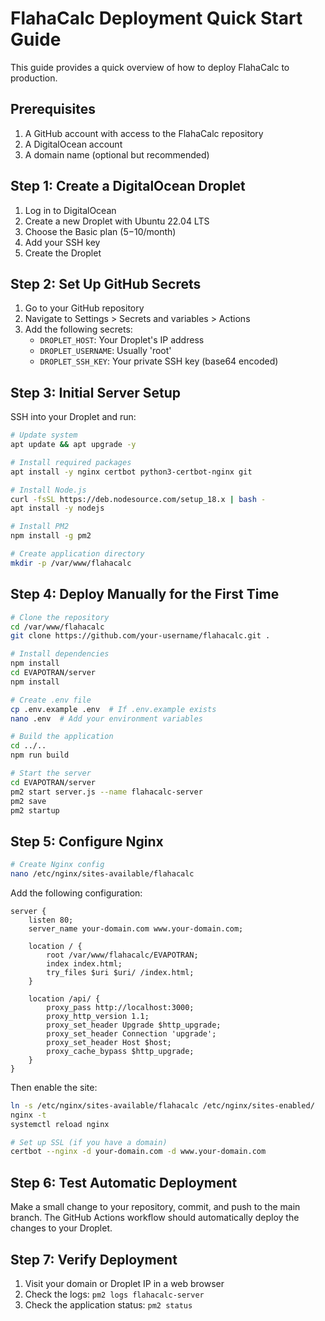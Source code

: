 # FlahaCalc Deployment Quick Start Guide

This guide provides a quick overview of how to deploy FlahaCalc to production.

## Prerequisites

1. A GitHub account with access to the FlahaCalc repository
2. A DigitalOcean account
3. A domain name (optional but recommended)

## Step 1: Create a DigitalOcean Droplet

1. Log in to DigitalOcean
2. Create a new Droplet with Ubuntu 22.04 LTS
3. Choose the Basic plan ($5-$10/month)
4. Add your SSH key
5. Create the Droplet

## Step 2: Set Up GitHub Secrets

1. Go to your GitHub repository
2. Navigate to Settings > Secrets and variables > Actions
3. Add the following secrets:
   - `DROPLET_HOST`: Your Droplet's IP address
   - `DROPLET_USERNAME`: Usually 'root'
   - `DROPLET_SSH_KEY`: Your private SSH key (base64 encoded)

## Step 3: Initial Server Setup

SSH into your Droplet and run:

```bash
# Update system
apt update && apt upgrade -y

# Install required packages
apt install -y nginx certbot python3-certbot-nginx git

# Install Node.js
curl -fsSL https://deb.nodesource.com/setup_18.x | bash -
apt install -y nodejs

# Install PM2
npm install -g pm2

# Create application directory
mkdir -p /var/www/flahacalc
```

## Step 4: Deploy Manually for the First Time

```bash
# Clone the repository
cd /var/www/flahacalc
git clone https://github.com/your-username/flahacalc.git .

# Install dependencies
npm install
cd EVAPOTRAN/server
npm install

# Create .env file
cp .env.example .env  # If .env.example exists
nano .env  # Add your environment variables

# Build the application
cd ../..
npm run build

# Start the server
cd EVAPOTRAN/server
pm2 start server.js --name flahacalc-server
pm2 save
pm2 startup
```

## Step 5: Configure Nginx

```bash
# Create Nginx config
nano /etc/nginx/sites-available/flahacalc
```

Add the following configuration:
```nginx
server {
    listen 80;
    server_name your-domain.com www.your-domain.com;
    
    location / {
        root /var/www/flahacalc/EVAPOTRAN;
        index index.html;
        try_files $uri $uri/ /index.html;
    }
    
    location /api/ {
        proxy_pass http://localhost:3000;
        proxy_http_version 1.1;
        proxy_set_header Upgrade $http_upgrade;
        proxy_set_header Connection 'upgrade';
        proxy_set_header Host $host;
        proxy_cache_bypass $http_upgrade;
    }
}
```

Then enable the site:
```bash
ln -s /etc/nginx/sites-available/flahacalc /etc/nginx/sites-enabled/
nginx -t
systemctl reload nginx

# Set up SSL (if you have a domain)
certbot --nginx -d your-domain.com -d www.your-domain.com
```

## Step 6: Test Automatic Deployment

Make a small change to your repository, commit, and push to the main branch. The GitHub Actions workflow should automatically deploy the changes to your Droplet.

## Step 7: Verify Deployment

1. Visit your domain or Droplet IP in a web browser
2. Check the logs: `pm2 logs flahacalc-server`
3. Check the application status: `pm2 status`